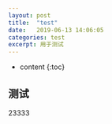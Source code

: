 ```yaml
---
layout: post
title:  "test"
date:   2019-06-13 14:06:05
categories: test
excerpt: 用于测试
---
```


* content
{:toc}

## 测试
23333